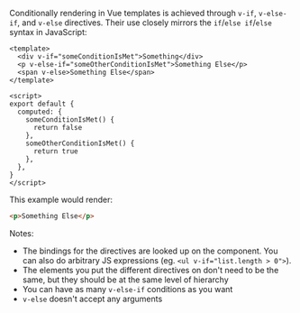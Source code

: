 Conditionally rendering in Vue templates is achieved through `v-if`, `v-else-if`, and `v-else` directives. Their use closely mirrors the `if`/`else if`/`else` syntax in JavaScript:

```vue
<template>
  <div v-if="someConditionIsMet">Something</div>
  <p v-else-if="someOtherConditionIsMet">Something Else</p>
  <span v-else>Something Else</span>
</template>

<script>
export default {
  computed: {
    someConditionIsMet() {
      return false
    },
    someOtherConditionIsMet() {
      return true
    },
  },
}
</script>
```

This example would render:

```html
<p>Something Else</p>
```

Notes:

* The bindings for the directives are looked up on the component. You can also do arbitrary JS expressions (eg. `<ul v-if="list.length > 0">`).
* The elements you put the different directives on don't need to be the same, but they should be at the same level of hierarchy
* You can have as many `v-else-if` conditions as you want
* `v-else` doesn't accept any arguments
